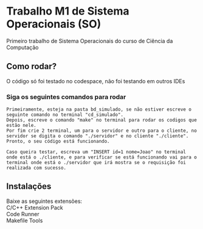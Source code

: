 # Trabalho M1 de Sistema Operacionais (SO)

Primeiro trabalho de Sistema Operacionais do curso de Ciência da Computação

## Como rodar?

O código só foi testado no codespace, não foi testando em outros IDEs

### Siga os seguintes comandos para rodar
```
Primeiramente, esteja na pasta bd_simulado, se não estiver escreve o seguinte comando no terminal "cd_simulado".
Depois, escreve o comando "make" no terminal para rodar os codigos que estão nele.
Por fim crie 2 terminal, um para o servidor e outro para o cliente, no servidor se digita o comando "./servidor" e no cliente "./cliente".
Pronto, o seu código está funcionando.

Caso queira testar, escreva um "INSERT id=1 nome=Joao" no terminal onde está o ./cliente, e para verificar se está funcionando vai para o terminal onde está o ./servidor que irá mostra se o requisição foi realizada com sucesso.
```

## Instalações 

Baixe as seguintes extensões: <br>
C/C++ Extension Pack <br>
Code Runner <br>
Makefile Tools <br>

